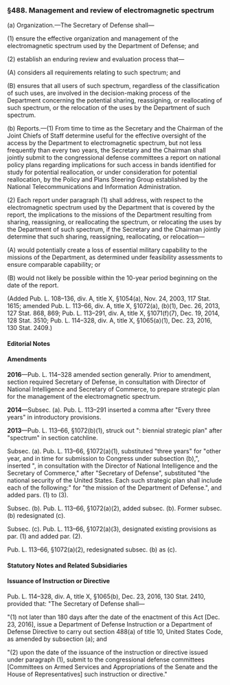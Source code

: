 ### §488. Management and review of electromagnetic spectrum ###

(a) Organization.—The Secretary of Defense shall—

(1) ensure the effective organization and management of the electromagnetic spectrum used by the Department of Defense; and

(2) establish an enduring review and evaluation process that—

(A) considers all requirements relating to such spectrum; and

(B) ensures that all users of such spectrum, regardless of the classification of such uses, are involved in the decision-making process of the Department concerning the potential sharing, reassigning, or reallocating of such spectrum, or the relocation of the uses by the Department of such spectrum.

(b) Reports.—(1) From time to time as the Secretary and the Chairman of the Joint Chiefs of Staff determine useful for the effective oversight of the access by the Department to electromagnetic spectrum, but not less frequently than every two years, the Secretary and the Chairman shall jointly submit to the congressional defense committees a report on national policy plans regarding implications for such access in bands identified for study for potential reallocation, or under consideration for potential reallocation, by the Policy and Plans Steering Group established by the National Telecommunications and Information Administration.

(2) Each report under paragraph (1) shall address, with respect to the electromagnetic spectrum used by the Department that is covered by the report, the implications to the missions of the Department resulting from sharing, reassigning, or reallocating the spectrum, or relocating the uses by the Department of such spectrum, if the Secretary and the Chairman jointly determine that such sharing, reassigning, reallocating, or relocation—

(A) would potentially create a loss of essential military capability to the missions of the Department, as determined under feasibility assessments to ensure comparable capability; or

(B) would not likely be possible within the 10-year period beginning on the date of the report.

(Added Pub. L. 108–136, div. A, title X, §1054(a), Nov. 24, 2003, 117 Stat. 1615; amended Pub. L. 113–66, div. A, title X, §1072(a), (b)(1), Dec. 26, 2013, 127 Stat. 868, 869; Pub. L. 113–291, div. A, title X, §1071(f)(7), Dec. 19, 2014, 128 Stat. 3510; Pub. L. 114–328, div. A, title X, §1065(a)(1), Dec. 23, 2016, 130 Stat. 2409.)

#### **Editorial Notes** ####

#### Amendments ####

**2016**—Pub. L. 114–328 amended section generally. Prior to amendment, section required Secretary of Defense, in consultation with Director of National Intelligence and Secretary of Commerce, to prepare strategic plan for the management of the electromagnetic spectrum.

**2014**—Subsec. (a). Pub. L. 113–291 inserted a comma after "Every three years" in introductory provisions.

**2013**—Pub. L. 113–66, §1072(b)(1), struck out ": biennial strategic plan" after "spectrum" in section catchline.

Subsec. (a). Pub. L. 113–66, §1072(a)(1), substituted "three years" for "other year, and in time for submission to Congress under subsection (b),", inserted ", in consultation with the Director of National Intelligence and the Secretary of Commerce," after "Secretary of Defense", substituted "the national security of the United States. Each such strategic plan shall include each of the following:" for "the mission of the Department of Defense.", and added pars. (1) to (3).

Subsec. (b). Pub. L. 113–66, §1072(a)(2), added subsec. (b). Former subsec. (b) redesignated (c).

Subsec. (c). Pub. L. 113–66, §1072(a)(3), designated existing provisions as par. (1) and added par. (2).

Pub. L. 113–66, §1072(a)(2), redesignated subsec. (b) as (c).

#### **Statutory Notes and Related Subsidiaries** ####

#### Issuance of Instruction or Directive ####

Pub. L. 114–328, div. A, title X, §1065(b), Dec. 23, 2016, 130 Stat. 2410, provided that: "The Secretary of Defense shall—

"(1) not later than 180 days after the date of the enactment of this Act [Dec. 23, 2016], issue a Department of Defense Instruction or a Department of Defense Directive to carry out section 488(a) of title 10, United States Code, as amended by subsection (a); and

"(2) upon the date of the issuance of the instruction or directive issued under paragraph (1), submit to the congressional defense committees [Committees on Armed Services and Appropriations of the Senate and the House of Representatives] such instruction or directive."